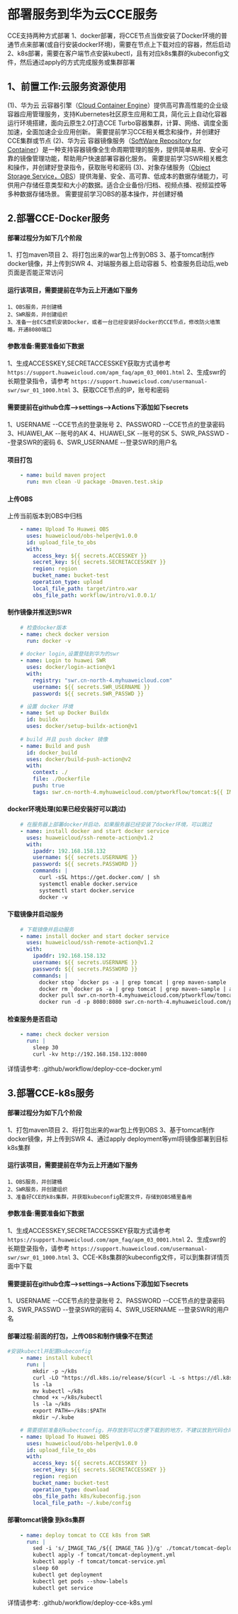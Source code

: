 # 部署服务到华为云CCE服务
CCE支持两种方式部署
1、docker部署，将CCE节点当做安装了Docker环境的普通节点来部署(或自行安装docker环境)，需要在节点上下载对应的容器，然后启动
2、k8s部署，需要在客户端节点安装kubectl，且有对应k8s集群的kubeconfig文件，然后通过apply的方式完成服务或集群部署
## 1、**前置工作:云服务资源使用**
(1)、华为云 云容器引擎（[Cloud Container Engine](https://www.huaweicloud.com/product/cce.html)）提供高可靠高性能的企业级容器应用管理服务，支持Kubernetes社区原生应用和工具，简化云上自动化容器运行环境搭建，面向云原生2.0打造CCE Turbo容器集群，计算、网络、调度全面加速，全面加速企业应用创新。
需要提前学习CCE相关概念和操作，并创建好CCE集群或节点
(2)、华为云 容器镜像服务（[SoftWare Repository for Container](https://www.huaweicloud.com/product/swr.html)）是一种支持容器镜像全生命周期管理的服务，提供简单易用、安全可靠的镜像管理功能，帮助用户快速部署容器化服务。
需要提前学习SWR相关概念和操作，并创建好登录指令，获取账号和密码
(3)、对象存储服务（[Object Storage Service，OBS](https://www.huaweicloud.com/product/obs.html)）提供海量、安全、高可靠、低成本的数据存储能力，可供用户存储任意类型和大小的数据。适合企业备份/归档、视频点播、视频监控等多种数据存储场景。
需要提前学习OBS的基本操作，并创建好桶

## 2.部署CCE-Docker服务
#### 部署过程分为如下几个阶段
  1、打包maven项目
  2、将打包出来的war包上传到OBS
  3、基于tomcat制作docker镜像，并上传到SWR
  4、对端服务器上启动容器
  5、检查服务启动后,web页面是否能正常访问

#### 运行该项目，需要提前在华为云上开通如下服务
	1、OBS服务，并创建桶
	2、SWR服务，并创建组织
	3、准备一台ECS虚机安装Docker，或者一台已经安装好docker的CCE节点，修改防火墙策略，开通8080端口
#### 参数准备:需要准备如下数据
1、生成ACCESSKEY,SECRETACCESSKEY获取方式请参考 `https://support.huaweicloud.com/apm_faq/apm_03_0001.html`
2、生成swr的长期登录指令，请参考 `https://support.huaweicloud.com/usermanual-swr/swr_01_1000.html`
3、获取CCE节点的IP，账号和密码
#### 需要提前在github仓库-->settings-->Actions下添加如下secrets
1、USERNAME    --CCE节点的登录账号
2、PASSWORD    --CCE节点的登录密码
3、HUAWEI_AK             --账号的AK
4、HUAWEI_SK             --账号的SK
5、SWR_PASSWD        --登录SWR的密码
6、SWR_USERNAME   --登录SWR的用户名  

#### 项目打包
```yaml
    - name: build maven project
      run: mvn clean -U package -Dmaven.test.skip 
```
#### 上传OBS
上传当前版本到OBS中归档
```yaml
    - name: Upload To Huawei OBS
      uses: huaweicloud/obs-helper@v1.0.0
      id: upload_file_to_obs
      with:
        access_key: ${{ secrets.ACCESSKEY }}
        secret_key: ${{ secrets.SECRETACCESSKEY }}
        region: region
        bucket_name: bucket-test
        operation_type: upload
        local_file_path: target/intro.war
        obs_file_path: workflow/intro/v1.0.0.1/
```
#### 制作镜像并推送到SWR
```yaml
    # 检查docker版本
    - name: check docker version
      run: docker -v
      
    # docker login,设置登陆到华为的swr
    - name: Login to huawei SWR
      uses: docker/login-action@v1
      with:
        registry: "swr.cn-north-4.myhuaweicloud.com"
        username: ${{ secrets.SWR_USERNAME }}
        password: ${{ secrets.SWR_PASSWD }}

    # 设置 docker 环境
    - name: Set up Docker Buildx
      id: buildx
      uses: docker/setup-buildx-action@v1
      
    # build 并且 push docker 镜像
    - name: Build and push
      id: docker_build
      uses: docker/build-push-action@v2
      with:
        context: ./
        file: ./Dockerfile
        push: true
        tags: swr.cn-north-4.myhuaweicloud.com/ptworkflow/tomcat:${{ IMAGE_TAG }}
```
#### docker环境处理(如果已经安装好可以跳过)
```yaml
    # 在服务器上部署docker并启动，如果服务器已经安装了docker环境，可以跳过
    - name: install docker and start docker service
      uses: huaweicloud/ssh-remote-action@v1.2
      with:
        ipaddr: 192.168.158.132
        username: ${{ secrets.USERNAME }}
        password: ${{ secrets.PASSWORD }}
        commands: |
          curl -sSL https://get.docker.com/ | sh
          systemctl enable docker.service
          systemctl start docker.service
          docker -v
```
#### 下载镜像并启动服务
```yaml
    # 下载镜像并启动服务
    - name: install docker and start docker service
      uses: huaweicloud/ssh-remote-action@v1.2
      with:
        ipaddr: 192.168.158.132
        username: ${{ secrets.USERNAME }}
        password: ${{ secrets.PASSWORD }}
        commands: |
          docker stop `docker ps -a | grep tomcat | grep maven-sample | awk '{print $1}'`
          docker rm `docker ps -a | grep tomcat | grep maven-sample | awk '{print $1}'`
          docker pull swr.cn-north-4.myhuaweicloud.com/ptworkflow/tomcat:${{ IMAGE_TAG }}
          docker run -d -p 8080:8080 swr.cn-north-4.myhuaweicloud.com/ptworkflow/tomcat:${{ IMAGE_TAG }}
```
#### 检查服务是否启动
```yaml
    - name: check docker version
      run: |
        sleep 30
        curl -kv http://192.168.158.132:8080
```  
详情请参考: .github/workflow/deploy-cce-docker.yml
## 3.部署CCE-k8s服务
#### 部署过程分为如下几个阶段
  1、打包maven项目
  2、将打包出来的war包上传到OBS
  3、基于tomcat制作docker镜像，并上传到SWR
  4、通过apply deployment等yml将镜像部署到目标k8s集群

#### 运行该项目，需要提前在华为云上开通如下服务
	1、OBS服务，并创建桶
	2、SWR服务，并创建组织
	3、准备好CCE的k8s集群，并获取kubeconfig配置文件，存储到OBS桶里备用
#### 参数准备:需要准备如下数据
1、生成ACCESSKEY,SECRETACCESSKEY获取方式请参考 `https://support.huaweicloud.com/apm_faq/apm_03_0001.html`
2、生成swr的长期登录指令，请参考 `https://support.huaweicloud.com/usermanual-swr/swr_01_1000.html`
3、CCE-K8s集群的kubeconfig文件，可以到集群详情页面中下载

#### 需要提前在github仓库-->settings-->Actions下添加如下secrets
1、USERNAME    --CCE节点的登录账号
2、PASSWORD    --CCE节点的登录密码
3、SWR_PASSWD        --登录SWR的密码
4、SWR_USERNAME   --登录SWR的用户名  
#### 部署过程:前面的打包，上传OBS和制作镜像不在赘述
```yaml
#安装kubectl并配置kubeconfig
    - name: install kubectl
      run: |
        mkdir -p ~/k8s
        curl -LO "https://dl.k8s.io/release/$(curl -L -s https://dl.k8s.io/release/stable.txt)/bin/linux/amd64/kubectl"
        ls -la
        mv kubectl ~/k8s
        chmod +x ~/k8s/kubectl
        ls -la ~/k8s
        export PATH=~/k8s:$PATH
        mkdir ~/.kube

    # 需要提前准备好kubectconfig，并存放到可以方便下载到的地方，不建议放到代码仓库里，容易泄露，这里我们放在了obs里
    - name: Upload To Huawei OBS
      uses: huaweicloud/obs-helper@v1.0.0
      id: upload_file_to_obs
      with:
        access_key: ${{ secrets.ACCESSKEY }}
        secret_key: ${{ secrets.SECRETACCESSKEY }}
        region: region
        bucket_name: bucket-test
        operation_type: download
        obs_file_path: k8s/kubeconfig.json
        local_file_path: ~/.kube/config
```        
####  部署tomcat镜像 到k8s集群
```yaml
    - name: deploy tomcat to CCE k8s from SWR
      run: |
        sed -i 's/_IMAGE_TAG_/${{ IMAGE_TAG }}/g' ./tomcat/tomcat-deployment.yml
        kubectl apply -f tomcat/tomcat-deployment.yml
        kubectl apply -f tomcat/tomcat-service.yml
        sleep 60
        kubectl get deployment
        kubectl get pods --show-labels
        kubectl get service
```  
详情请参考: .github/workflow/deploy-cce-k8s.yml